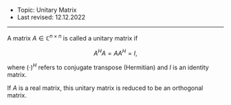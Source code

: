 - Topic: Unitary Matrix
- Last revised: 12.12.2022

---

A matrix $A\in\mathbb{C}^{n\times n}$ is called a unitary matrix if

$$A^HA=AA^H=I,$$

where $(\cdot)^{H}$ refers to conjugate transpose (Hermitian) and $I$ is an identity matrix.

If $A$ is a real matrix, this unitary matrix is reduced to be an orthogonal matrix.